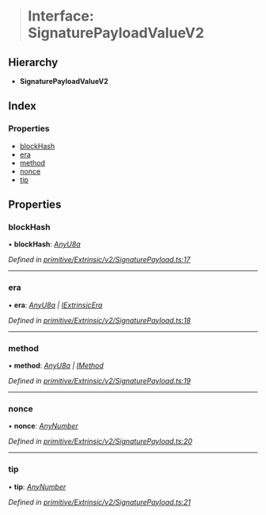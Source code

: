 > # Interface: SignaturePayloadValueV2

## Hierarchy

* **SignaturePayloadValueV2**

## Index

### Properties

* [blockHash](_primitive_extrinsic_v2_signaturepayload_.signaturepayloadvaluev2.md#blockhash)
* [era](_primitive_extrinsic_v2_signaturepayload_.signaturepayloadvaluev2.md#era)
* [method](_primitive_extrinsic_v2_signaturepayload_.signaturepayloadvaluev2.md#method)
* [nonce](_primitive_extrinsic_v2_signaturepayload_.signaturepayloadvaluev2.md#nonce)
* [tip](_primitive_extrinsic_v2_signaturepayload_.signaturepayloadvaluev2.md#tip)

## Properties

###  blockHash

• **blockHash**: *[AnyU8a](../modules/_types_.md#anyu8a)*

*Defined in [primitive/Extrinsic/v2/SignaturePayload.ts:17](https://github.com/polkadot-js/api/blob/ebc2fbe/packages/types/src/primitive/Extrinsic/v2/SignaturePayload.ts#L17)*

___

###  era

• **era**: *[AnyU8a](../modules/_types_.md#anyu8a) | [IExtrinsicEra](_types_.iextrinsicera.md)*

*Defined in [primitive/Extrinsic/v2/SignaturePayload.ts:18](https://github.com/polkadot-js/api/blob/ebc2fbe/packages/types/src/primitive/Extrinsic/v2/SignaturePayload.ts#L18)*

___

###  method

• **method**: *[AnyU8a](../modules/_types_.md#anyu8a) | [IMethod](_types_.imethod.md)*

*Defined in [primitive/Extrinsic/v2/SignaturePayload.ts:19](https://github.com/polkadot-js/api/blob/ebc2fbe/packages/types/src/primitive/Extrinsic/v2/SignaturePayload.ts#L19)*

___

###  nonce

• **nonce**: *[AnyNumber](../modules/_types_.md#anynumber)*

*Defined in [primitive/Extrinsic/v2/SignaturePayload.ts:20](https://github.com/polkadot-js/api/blob/ebc2fbe/packages/types/src/primitive/Extrinsic/v2/SignaturePayload.ts#L20)*

___

###  tip

• **tip**: *[AnyNumber](../modules/_types_.md#anynumber)*

*Defined in [primitive/Extrinsic/v2/SignaturePayload.ts:21](https://github.com/polkadot-js/api/blob/ebc2fbe/packages/types/src/primitive/Extrinsic/v2/SignaturePayload.ts#L21)*